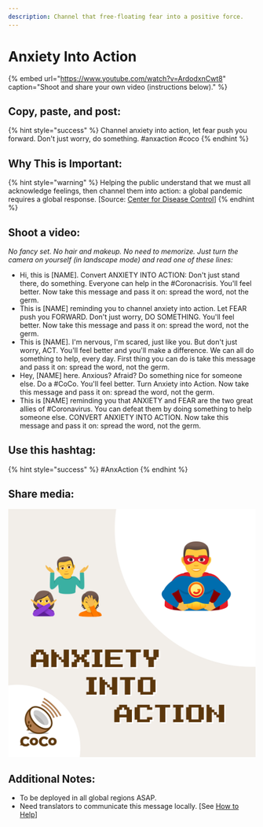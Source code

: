 ```yaml
---
description: Channel that free-floating fear into a positive force.
---
```


# Anxiety Into Action

{% embed url="https://www.youtube.com/watch?v=ArdodxnCwt8" caption="Shoot and share your own video \(instructions below\)." %}

## Copy, paste, and post:

{% hint style="success" %}
Channel anxiety into action, let fear push you forward. Don't just worry, do something. \#anxaction \#coco
{% endhint %}

## Why This is Important:

{% hint style="warning" %}
Helping the public understand that we must all acknowledge feelings, then channel them into action: a global pandemic requires a global response. \[Source: [Center for Disease Control](https://www.cdc.gov/flu/pandemic-resources/pdf/pandemic-influenza-strategy-2005.pdf)\]
{% endhint %}

## Shoot a video:

_No fancy set. No hair and makeup. No need to memorize. Just turn the camera on yourself \(in landscape mode\) and read one of these lines:_

* Hi, this is \[NAME\]. Convert ANXIETY INTO ACTION: Don't just stand there, do something. Everyone can help in the \#Coronacrisis. You'll feel better. Now take this message and pass it on: spread the word, not the germ. 
* This is \[NAME\] reminding you to channel anxiety into action. Let FEAR push you FORWARD. Don't just worry, DO SOMETHING. You'll feel better. Now take this message and pass it on: spread the word, not the germ. 
* This is \[NAME\]. I'm nervous, I'm scared, just like you. But don't just worry, ACT. You'll feel better and you'll make a difference. We can all do something to help, every day. First thing you can do is take this message and pass it on: spread the word, not the germ. 
* Hey, \[NAME\] here. Anxious? Afraid? Do something nice for someone else. Do a \#CoCo. You'll feel better. Turn Anxiety into Action. Now take this message and pass it on: spread the word, not the germ. 
* This is \[NAME\] reminding you that ANXIETY and FEAR are the two great allies of \#Coronavirus. You can defeat them by doing something to help someone else. CONVERT ANXIETY INTO ACTION.  Now take this message and pass it on: spread the word, not the germ.

## Use this hashtag:

{% hint style="success" %}
\#AnxAction
{% endhint %}

## Share media:

![](../.gitbook/assets/anxiety-into-action.png)

## Additional Notes:

* To be deployed in all global regions ASAP.
* Need translators to communicate this message locally. \[See [How to Help](../how-to-help.md)\]

